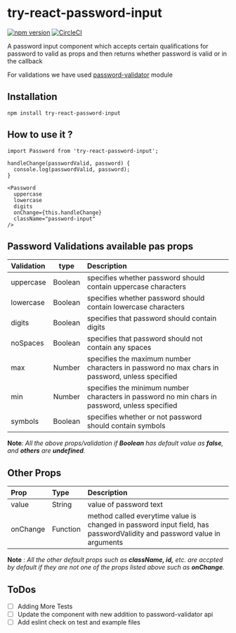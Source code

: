 # try-react-password-input

[![npm version](https://badge.fury.io/js/try-react-password-input.svg)](https://badge.fury.io/js/try-react-password-input) [![CircleCI](https://circleci.com/gh/TryReact/password-input/tree/master.svg?style=shield)](https://circleci.com/gh/TryReact/password-input/tree/master)

A password input component which accepts certain qualifications for password to valid as props and then returns whether password is valid or in the callback

For validations we have used [password-validator](https://github.com/tarunbatra/password-validator) module

## Installation

```
npm install try-react-password-input
```

## How to use it ?

```
import Password from 'try-react-password-input';

handleChange(passwordValid, password) {
  console.log(passwordValid, password);
}

<Password
  uppercase
  lowercase
  digits
  onChange={this.handleChange}
  className="password-input"
/>
```
## Password Validations available pas props

| Validation | type | Description |
| :--- | :---: | :--- |
| uppercase | Boolean | specifies whether password should contain uppercase characters |
| lowercase | Boolean |specifies whether password should contain lowercase characters |
| digits | Boolean | specifies that password should contain digits |
| noSpaces | Boolean |specifies that password should not contain any spaces |
| max | Number | specifies the maximum number characters in password no max chars in password, unless specified |
| min | Number | specifies the minimum number characters in password no min chars in password, unless specified |
| symbols | Boolean | specifies whether or not password should contain symbols |

**Note**: *All the above props/validation if **Boolean** has default value as **false**, and **others** are **undefined**.*

## Other Props

| Prop | Type | Description |
| :--- | :--- | :--- |
| value | String | value of password text |
| onChange | Function | method called everytime value is changed in password input field, has passwordValidity and password value in arguments |

**Note** : *All the other default props such as **className, id,** etc. are accpted by default if they are not one of the props listed above such as **onChange**.*


## ToDos
- [ ] Adding More Tests
- [ ] Update the component with new addition to password-validator api
- [ ] Add eslint check on test and example files
